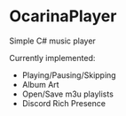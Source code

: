 # OcarinaPlayer
Simple C# music player

Currently implemented:
- Playing/Pausing/Skipping
- Album Art
- Open/Save m3u playlists
- Discord Rich Presence
